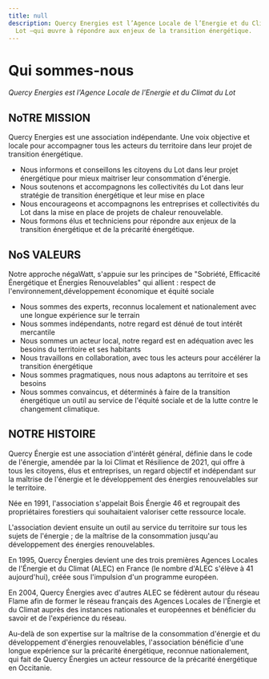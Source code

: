 ```yaml
---
title: null
description: Quercy Energies est l’Agence Locale de l’Energie et du Climat du
  Lot –qui œuvre à répondre aux enjeux de la transition énergétique.
---
```


# Qui sommes-nous

_Quercy Energies est l'Agence Locale de l'Energie et du Climat du Lot_

## NoTRE MISSION

Quercy Energies est une association indépendante. Une voix objective et locale pour accompagner tous les acteurs du territoire dans leur projet de transition énergétique.

- Nous informons et conseillons les citoyens du Lot dans leur projet énergétique pour mieux maitriser leur consommation d'énergie.
- Nous soutenons et accompagnons les collectivités du Lot dans leur stratégie de transition énergétique et leur mise en place
- Nous encourageons et accompagnons les entreprises et collectivités du Lot dans la mise en place de projets de chaleur renouvelable.
- Nous formons élus et techniciens pour répondre aux enjeux de la transition énergétique et de la précarité énergétique.



## NoS VALEURS

Notre approche négaWatt, s'appuie sur les principes de "Sobriété, Efficacité Énergétique et Énergies Renouvelables" qui allient : respect de l'environnement,développement économique et équité sociale

- Nous sommes des experts, reconnus localement et nationalement avec une longue expérience sur le terrain
- Nous sommes indépendants, notre regard est dénué de tout intérêt mercantile
- Nous sommes un acteur local, notre regard est en adéquation avec les besoins du territoire et ses habitants
- Nous travaillons en collaboration, avec tous les acteurs pour accélérer la transition énergétique
- Nous sommes pragmatiques, nous nous adaptons au territoire et ses besoins
- Nous sommes convaincus, et déterminés à faire de la transition énergétique un outil au service de l'équité sociale et de la lutte contre le changement climatique.



## NOTRE HISTOIRE

Quercy Énergie est une association d'intérêt général, définie dans le code de l'énergie, amendée par la loi Climat et Résilience de 2021, qui offre à tous les citoyens, élus et entreprises, un regard objectif et indépendant sur la maîtrise de l'énergie et le développement des énergies renouvelables sur le territoire.

Née en 1991, l'association s'appelait Bois Énergie 46 et regroupait des propriétaires forestiers qui souhaitaient valoriser cette ressource locale.

L'association devient ensuite un outil au service du territoire sur tous les sujets de l'énergie ; de la maîtrise de la consommation jusqu'au développement des énergies renouvelables.

En 1995, Quercy Énergies devient une des trois premières Agences Locales de l'Énergie et du Climat (ALEC) en France (le nombre d'ALEC s'élève à 41 aujourd'hui), créée sous l'impulsion d'un programme européen.

En 2004, Quercy Énergies avec d'autres ALEC se fédèrent autour du réseau Flame afin de former le réseau français des Agences Locales de l'Énergie et du Climat auprès des instances nationales et européennes et bénéficier du savoir et de l'expérience du réseau.

Au-delà de son expertise sur la maîtrise de la consommation d'énergie et du développement d'énergies renouvelables, l'association bénéficie d'une longue expérience sur la précarité énergétique, reconnue nationalement, qui fait de Quercy Énergies un acteur ressource de la précarité énergétique en Occitanie.
